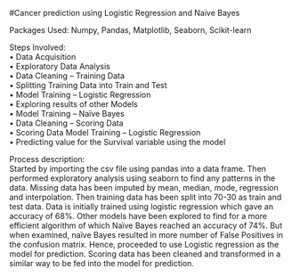 #Cancer prediction using Logistic Regression and Naive Bayes

Packages Used: Numpy, Pandas, Matplotlib, Seaborn, Scikit-learn

Steps Involved:</br>
•	Data Acquisition</br>
•	Exploratory Data Analysis</br>
•	Data Cleaning – Training Data</br>
•	Splitting Training Data into Train and Test</br>
•	Model Training – Logistic Regression</br>
•	Exploring results of other Models</br>
•	Model Training – Naïve Bayes</br>
•	Data Cleaning – Scoring Data</br>
•	Scoring Data Model Training – Logistic Regression</br>
•	Predicting value for the Survival variable using the model</br>

Process description:</br>
Started by importing the csv file using pandas into a data frame. Then performed exploratory analysis using seaborn to find any patterns in the data. Missing data has been imputed by mean, median, mode, regression and interpolation. Then training data has been split into 70-30 as train and test data. Data is initially trained using logistic regression which gave an accuracy of 68%. Other models have been explored to find for a more efficient algorithm of which Naïve Bayes reached an accuracy of 74%. But when examined, naïve Bayes resulted in more number of False Positives in the confusion matrix. Hence, proceeded to use Logistic regression as the model for prediction. Scoring data has been cleaned and transformed in a similar way to be fed into the model for prediction.

